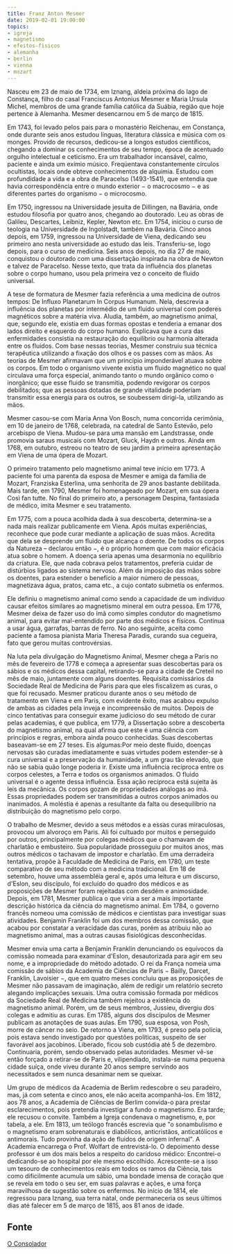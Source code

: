 ```yaml
---
title: Franz Anton Mesmer
date: 2019-02-01 19:00:00
topics: 
- igreja
- magnetismo
- efeitos-fisicos
- alemanha
- berlin
- vienna
- mozart
---
```


Nasceu em 23 de maio de 1734, em Iznang, aldeia próxima do lago de Constança,
filho do casal Franciscus Antonius Mesmer e Maria Ursula Michel, membros de uma
grande família católica da Suábia, região que hoje pertence à Alemanha. Mesmer
desencarnou em  5 de março de 1815. 

Em 1743, foi levado pelos pais para o monastério Reichenau, em Constança, onde
durante seis anos estudou línguas, literatura clássica e música com os monges.
Provido de recursos, dedicou-se a longos estudos científicos, chegando a dominar
os conhecimentos de seu tempo, época de acentuado orgulho intelectual e
ceticismo. Era um trabalhador incansável, calmo, paciente e ainda um exímio
músico. Freqüentava constantemente círculos ocultistas, locais onde obteve
conhecimentos de alquimia. Estudou com profundidade a vida e a obra de Paracelso
(1493-1541), que entendia que havia correspondência entre o mundo exterior − o
macrocosmo − e as diferentes partes do organismo − o microcosmo. 

Em 1750, ingressou na Universidade jesuíta de Dillingen, na Bavária, onde
estudou filosofia por quatro anos, chegando ao doutorado. Leu as obras de
Galileu, Descartes, Leibniz, Kepler, Newton etc. Em 1754, iniciou o curso de
teologia na Universidade de Ingolstadt, também na Bavária. Cinco anos depois, em
1759, ingressou na Universidade de Viena, dedicando seu primeiro ano nesta
universidade ao estudo das leis. Transferiu-se, logo depois, para o curso de
medicina. Seis anos depois, no dia 27 de maio, conquistou o doutorado com uma
dissertação inspirada na obra de Newton e talvez de Paracelso. Nesse texto, que
trata da influência dos planetas sobre o corpo humano, usou pela primeira vez o
conceito de fluido universal.

A tese de formatura de Mesmer fazia referência a uma medicina de outros tempos:
De Influxo Planetarum In Corpus Humanum. Nela, descrevia a influência dos
planetas por intermédio de um fluido universal com poderes magnéticos sobre a
matéria viva. Aludia, também, ao magnetismo animal, que, segundo ele, existia em
duas formas opostas e tenderia a emanar dos lados direito e esquerdo do corpo
humano. Explicava que a cura das enfermidades consistia na restauração do
equilíbrio ou harmonia alterada entre os fluidos. Com base nessas teorias,
Mesmer construiu sua técnica terapêutica utilizando a fixação dos olhos e os
passes com as mãos. As teorias de Mesmer afirmavam que um princípio imponderável
atuava sobre os corpos. Em todo o organismo vivente existia um fluido magnético
no qual circulava uma força especial, animando tanto o mundo orgânico como o
inorgânico; que esse fluido se transmitia, podendo revigorar os corpos
debilitados; que as pessoas dotadas de grande vitalidade poderiam transmitir
essa energia para os outros, se soubessem dirigi-la, utilizando as mãos. 

Mesmer casou-se com Maria Anna Von Bosch, numa concorrida cerimônia, em 10 de
janeiro de 1768, celebrada, na catedral de Santo Estevão, pelo arcebispo de
Viena. Mudou-se para uma mansão em Landstrasse, onde promovia saraus musicais
com Mozart, Gluck, Haydn e outros. Ainda em 1768, em outubro, estreou no teatro
de seu jardim a primeira apresentação em Viena de uma ópera de Mozart.

O primeiro tratamento pelo magnetismo animal teve início em 1773. A paciente foi
uma parenta da esposa de Mesmer e amiga da família de Mozart, Franziska
Esterlina, uma senhorita de 29 anos bastante debilitada. Mais tarde, em 1790,
Mesmer foi homenageado por Mozart, em sua ópera Così fan tutte. No final do
primeiro ato, a personagem Despina, fantasiada de médico, imita Mesmer e seu
tratamento.

Em 1775, com a pouca acolhida dada à sua descoberta, determina-se a nada mais
realizar publicamente em Viena. Após muitas experiências, reconhece que pode
curar mediante a aplicação de suas mãos. Acredita que dela se desprende um
fluido que alcança o doente. De todos os corpos da Natureza – declarou então −,
é o próprio homem que com maior eficácia atua sobre o homem. A doença seria
apenas uma desarmonia no equilíbrio da criatura. Ele, que nada cobrava pelos
tratamentos, preferia cuidar de distúrbios ligados ao sistema nervoso. Além da
imposição das mãos sobre os doentes, para estender o benefício a maior número de
pessoas, magnetizava água, pratos, cama etc.,  a cujo contato submetia os
enfermos.

Ele definiu o magnetismo animal como sendo a capacidade de um indivíduo causar
efeitos similares ao magnetismo mineral em outra pessoa. Em 1776, Mesmer deixa
de fazer uso do ímã como simples condutor do magnetismo animal, para evitar
mal-entendido por parte dos médicos e físicos. Continua a usar água, garrafas,
barras de ferro. No ano seguinte, aceita como paciente a famosa pianista Maria
Theresa Paradis, curando sua cegueira, fato que gerou muitas controvérsias.

Na luta pela divulgação do Magnetismo Animal, Mesmer chega a Paris no mês de
fevereiro de 1778 e começa a apresentar suas descobertas para os sábios e os
médicos dessa capital, retirando-se para a cidade de Creteil no mês de maio,
juntamente com alguns doentes. Requisita comissários da Sociedade Real de
Medicina de Paris para que eles fiscalizem as curas, o que foi recusado. Mesmer
praticou durante anos o seu método de tratamento em Viena e em Paris, com
evidente êxito, mas acabou expulso de ambas as cidades pela inveja e
incompreensão de muitos. Depois de cinco tentativas para conseguir exame
judicioso do seu método de curar pelas academias, é que publica, em 1779, a
Dissertação sobre a descoberta do magnetismo animal, na qual afirma que este é
uma ciência com princípios e regras, embora ainda pouco conhecidas. Suas
descobertas baseavam-se em 27 teses. Eis algumas:Por meio deste fluido, doenças
nervosas são curadas imediatamente e suas virtudes podem estender-se à cura
universal e a preservação da humanidade, a um grau tão elevado, que não se sabia
quão longe poderia ir. Existe uma influência recíproca entre os corpos celestes,
a Terra e todos os organismos animados. O fluido universal é o agente dessa
influência. Essa ação recíproca está sujeita às leis da mecânica. Os corpos
gozam de propriedades análogas ao ímã. Essas propriedades podem ser transmitidas
a outros corpos animados ou inanimados. A moléstia é apenas a resultante da
falta ou desequilíbrio na distribuição do magnetismo pelo corpo. 

O trabalho de Mesmer, devido a seus métodos e a essas curas miraculosas,
provocou um alvoroço em Paris. Ali foi cultuado por muitos e perseguido por
outros, principalmente por colegas médicos que o chamavam de charlatão e
embusteiro. Sua popularidade prosseguiu por muitos anos, mas outros médicos o
tachavam de impostor e charlatão. Em uma derradeira tentativa, propõe à
Faculdade de Medicina de Paris, em 1780, um teste comparativo de seu método com
a medicina tradicional. Em 18 de setembro, houve uma assembléia geral e, após
uma leitura e um discurso, d'Eslon, seu discípulo, foi excluído do quadro dos
médicos e as proposições de Mesmer foram rejeitadas com desdém e animosidade.
Depois, em 1781, Mesmer publica o que viria a ser a mais importante descrição
histórica da ciência do magnetismo animal. Em 1784, o governo francês nomeou uma
comissão de médicos e cientistas para investigar suas atividades. Benjamin
Franklin foi um dos membros dessa comissão, que acabou por constatar a
veracidade das curas, porém as atribuiu não ao magnetismo animal, mas a outras
causas fisiológicas desconhecidas.

Mesmer envia uma carta a Benjamin Franklin denunciando os equívocos da comissão
nomeada para examinar d'Eslon, desautorizada para agir em seu nome, e a
impropriedade do método adotado. O rei da França nomeia uma comissão de sábios
da Academia de Ciências de Paris − Bailly, Darcet, Franklin, Lavoisier −, que em
quatro meses concluiu que as proposições de Mesmer não passavam de imaginação,
além de redigir um relatório secreto alegando implicações sexuais. Uma outra
comissão formada por médicos da Sociedade Real de Medicina também rejeitou a
existência do magnetismo animal. Porém, um de seus membros, Jussieu, divergiu
dos colegas e admitiu as curas. Em 1785, alguns dos discípulos de Mesmer
publicam as anotações de suas aulas. Em 1790, sua esposa, von Posh, morre de
câncer no seio. De retorno a Viena, em 1793, é preso pela polícia, pois estava
sendo investigado por questões políticas, suspeito de ser favorável aos
jacobinos. Liberado, ficou sob custódia até 5 de dezembro. Continuaria, porém,
sendo observado pelas autoridades. Mesmer vê-se então forçado a retirar-se de
Paris  e, vilipendiado, instala-se numa pequena cidade suíça, onde viveu durante
20 anos sempre servindo aos necessitados e sem nunca desanimar nem se queixar.

Um grupo de médicos da Academia de Berlim redescobre o seu paradeiro, mas, já
com setenta e cinco anos, ele não aceita acompanhá-los. Em 1812, aos 78 anos, a
Academia de Ciências de Berlim convida-o para prestar esclarecimentos, pois
pretendia investigar a fundo o magnetismo. Era tarde; ele recusou o convite.
Também a Igreja condenava o magnetismo, e, por tabela, a ele. Em 1813, um
teólogo francês escrevia que "o sonambulismo e o magnetismo eram sobrenaturais e
diabólicos, anticristãos, anticatólicos e antimorais. Tudo provinha da ação de
fluidos de origem infernal". A Academia encarrega o Prof. Wolfart de
entrevistá-lo. O depoimento desse professor é um dos mais belos a respeito do
caridoso médico: Encontrei-o dedicando-se ao hospital por ele mesmo escolhido.
Acrescente-se a isso um tesouro de conhecimentos reais em todos os ramos da
Ciência, tais como dificilmente acumula um sábio, uma bondade imensa de coração
que se revela em todo o seu ser, em suas palavras e ações, e uma força
maravilhosa de sugestão sobre os enfermos. No início de 1814, ele regressou para
Iznang, sua terra natal, onde permaneceria os seus últimos dias até falecer em 5
de março de 1815, aos 81 anos de idade.


## Fonte
[O Consolador](http://www.oconsolador.com.br/linkfixo/biografias/franzanton.html)




